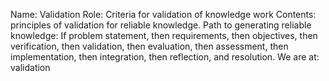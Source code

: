 Name: Validation
Role: Criteria for validation of knowledge work
Contents: principles of validation for reliable knowledge.
Path to generating reliable knowledge:  If problem statement, then requirements, then objectives, then verification, then validation, then evaluation, then assessment, then implementation, then integration, then reflection, and resolution.  We are at: validation

